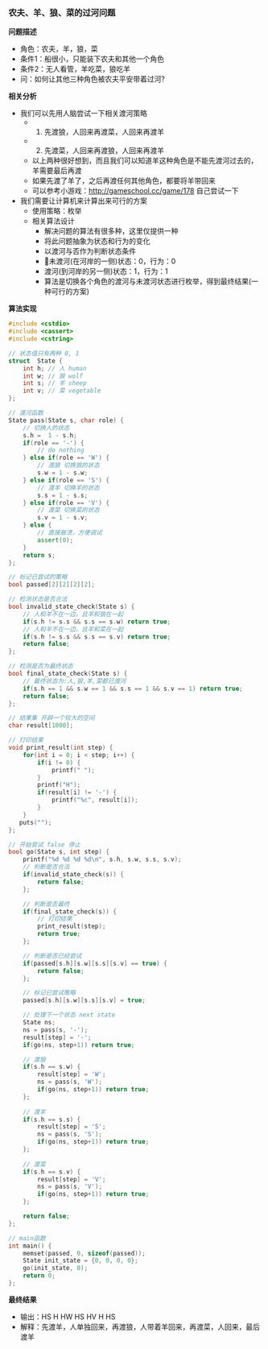 ### 农夫、羊、狼、菜的过河问题

**问题描述**

- 角色：农夫，羊，狼，菜
- 条件1：船很小，只能装下农夫和其他一个角色
- 条件2：无人看管，羊吃菜，狼吃羊
- 问：如何让其他三种角色被农夫平安带着过河?

**相关分析**

- 我们可以先用人脑尝试一下相关渡河策略
    * 1) 先渡狼，人回来再渡菜，人回来再渡羊
    * 2) 先渡菜，人回来再渡狼，人回来再渡羊
    * 以上两种很好想到，而且我们可以知道羊这种角色是不能先渡河过去的，羊需要最后再渡
    * 如果先渡了羊了，之后再渡任何其他角色，都要将羊带回来
    * 可以参考小游戏：http://gameschool.cc/game/178 自己尝试一下
- 我们需要让计算机来计算出来可行的方案
    * 使用策略：枚举
    * 相关算法设计
        * 解决问题的算法有很多种，这里仅提供一种
        * 将此问题抽象为状态和行为的变化
        * 以渡河与否作为判断状态条件
        * 未渡河(在河岸的一侧)状态：0，行为：0
        * 渡河(到河岸的另一侧)状态：1，行为：1
        * 算法是切换各个角色的渡河与未渡河状态进行枚举，得到最终结果(一种可行的方案)

**算法实现**

```cpp
#include <cstdio>
#include <cassert>
#include <cstring>

// 状态值只有两种 0, 1
struct  State {
    int h; // 人 human
    int w; // 狼 wolf
    int s; // 羊 sheep
    int v; // 菜 vegetable
};

// 渡河函数
State pass(State s, char role) {
    // 切换人的状态
    s.h =  1 - s.h;
    if(role == '-') {
        // do nothing
    } else if(role == 'W') {
        // 渡狼 切换狼的状态
        s.w = 1 - s.w;
    } else if(role == 'S') {
        // 渡羊 切换羊的状态
        s.s = 1 - s.s;
    } else if(role == 'V') {
        // 渡菜 切换菜的状态
        s.v = 1 - s.v;
    } else {
        // 直接崩溃，方便调试
        assert(0);
    }
    return s;
};

// 标记已尝试的策略
bool passed[2][2][2][2];

// 检测状态是否合法
bool invalid_state_check(State s) {
    // 人和羊不在一边，且羊和狼在一起
    if(s.h != s.s && s.s == s.w) return true;
    // 人和羊不在一边，且羊和菜在一起
    if(s.h != s.s && s.s == s.v) return true;
    return false;
};

// 检测是否为最终状态
bool final_state_check(State s) {
    // 最终状态为:人,狼,羊,菜都已渡河
    if(s.h == 1 && s.w == 1 && s.s == 1 && s.v == 1) return true;
    return false;
};

// 结果集 开辟一个较大的空间
char result[1000];

// 打印结果
void print_result(int step) {
    for(int i = 0; i < step; i++) {
        if(i != 0) {
            printf(" ");
        }
        printf("H");
        if(result[i] != '-') {
            printf("%c", result[i]);
        }
    }
   puts("");
};

// 开始尝试 false 停止
bool go(State s, int step) {
    printf("%d %d %d %d\n", s.h, s.w, s.s, s.v);
    // 判断是否合法
    if(invalid_state_check(s)) {
        return false;
    };

    // 判断是否最终
    if(final_state_check(s)) {
        // 打印结果
        print_result(step);
        return true;
    };

    // 判断是否已经尝试
    if(passed[s.h][s.w][s.s][s.v] == true) {
        return false;
    };

    // 标记已尝试策略
    passed[s.h][s.w][s.s][s.v] = true;

    // 处理下一个状态 next state
    State ns;
    ns = pass(s, '-');
    result[step] = '-';
    if(go(ns, step+1)) return true;

    // 渡狼
    if(s.h == s.w) {
        result[step] = 'W';
        ns = pass(s, 'W');
        if(go(ns, step+1)) return true;
    };
    
    // 渡羊
    if(s.h == s.s) {
        result[step] = 'S';
        ns = pass(s, 'S');
        if(go(ns, step+1)) return true;
    };
    
    // 渡菜
    if(s.h == s.v) {
        result[step] = 'V';
        ns = pass(s, 'V');
        if(go(ns, step+1)) return true;
    };

    return false;
};

// main函数
int main() {
    memset(passed, 0, sizeof(passed));
    State init_state = {0, 0, 0, 0};
    go(init_state, 0);
    return 0;
};
```

**最终结果**

- 输出：HS H HW HS HV H HS
- 解释：先渡羊，人单独回来，再渡狼，人带着羊回来，再渡菜，人回来，最后渡羊